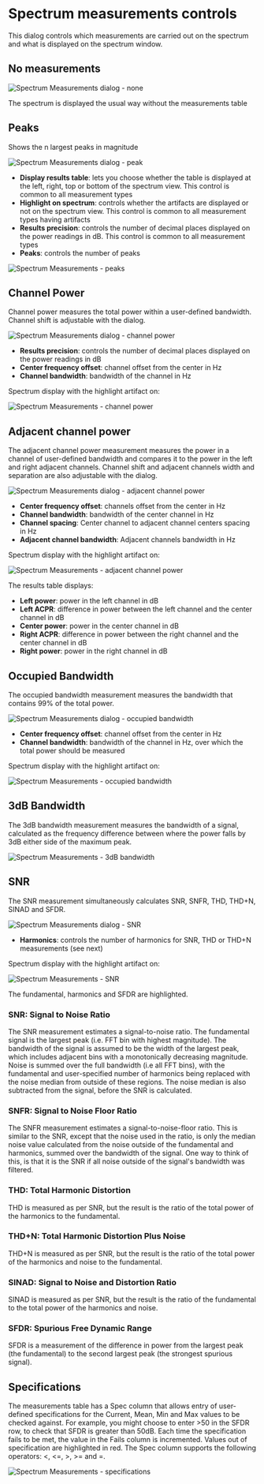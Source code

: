 <h1>Spectrum measurements controls</h1>

This dialog controls which measurements are carried out on the spectrum and what is displayed on the spectrum window.

<h2>No measurements</h2>

![Spectrum Measurements dialog - none](../../doc/img/Spectrum_Measurement_dialog_none.png)

The spectrum is displayed the usual way without the measurements table

<h2>Peaks</h2>

Shows the n largest peaks in magnitude

![Spectrum Measurements dialog - peak](../../doc/img/Spectrum_Measurement_dialog_peak.png)


  - **Display results table**: lets you choose whether the table is displayed at the left, right, top or bottom of the spectrum view. This control is common to all measurement types
  - **Highlight on spectrum**: controls whether the artifacts are displayed or not on the spectrum view. This control is common to all measurement types having artifacts
  - **Results precision**: controls the number of decimal places displayed on the power readings in dB. This control is common to all measurement types
  - **Peaks**: controls the number of peaks

![Spectrum Measurements - peaks](../../doc/img/Spectrum_Measurement_Peak.png)

<h2>Channel Power</h2>

Channel power measures the total power within a user-defined bandwidth. Channel shift is adjustable with the dialog.

![Spectrum Measurements dialog - channel power](../../doc/img/Spectrum_Measurement_dialog_ChannelPower.png)

  - **Results precision**: controls the number of decimal places displayed on the power readings in dB
  - **Center frequency offset**: channel offset from the center in Hz
  - **Channel bandwidth**: bandwidth of the channel in Hz

Spectrum display with the highlight artifact on:

![Spectrum Measurements - channel power](../../doc/img/Spectrum_Measurement_ChannelPower.png)

<h2>Adjacent channel power</h2>

The adjacent channel power measurement measures the power in a channel of user-defined bandwidth and compares it to the power in the left and right adjacent channels. Channel shift and adjacent channels width and separation are also adjustable with the dialog.

![Spectrum Measurements dialog - adjacent channel power](../../doc/img/Spectrum_Measurement_dialog_AdjChannelPower.png)

  - **Center frequency offset**: channels offset from the center in Hz
  - **Channel bandwidth**: bandwidth of the center channel in Hz
  - **Channel spacing**: Center channel to adjacent channel centers spacing in Hz
  - **Adjacent channel bandwidth**: Adjacent channels bandwidth in Hz

Spectrum display with the highlight artifact on:

![Spectrum Measurements - adjacent channel power](../../doc/img/Spectrum_Measurement_AdjChannelPower.png)

The results table displays:

  - **Left power**: power in the left channel in dB
  - **Left ACPR**: difference in power between the left channel and the center channel in dB
  - **Center power**: power in the center channel in dB
  - **Right ACPR**: difference in power between the right channel and the center channel in dB
  - **Right power**: power in the right channel in dB

<h2>Occupied Bandwidth</h2>

The occupied bandwidth measurement measures the bandwidth that contains 99% of the total power.

![Spectrum Measurements dialog - occupied bandwidth](../../doc/img/Spectrum_Measurement_dialog_OccupiedBandwidth.png)

  - **Center frequency offset**: channel offset from the center in Hz
  - **Channel bandwidth**: bandwidth of the channel in Hz, over which the total power should be measured

Spectrum display with the highlight artifact on:

![Spectrum Measurements - occupied bandwidth](../../doc/img/Spectrum_Measurement_OccupiedBandwidth.png)

<h2>3dB Bandwidth</h2>

The 3dB bandwidth measurement measures the bandwidth of a signal, calculated as the frequency difference between where the power falls by 3dB either side of the maximum peak.

![Spectrum Measurements - 3dB bandwidth](../../doc/img/Spectrum_Measurement_3dBBandwidth.png)

<h2>SNR</h2>

The SNR measurement simultaneously calculates SNR, SNFR, THD, THD+N, SINAD and SFDR.

![Spectrum Measurements dialog - SNR](../../doc/img/Spectrum_Measurement_dialog_SNR.png)

 - **Harmonics**: controls the number of harmonics for SNR, THD or THD+N measurements (see next)

Spectrum display with the highlight artifact on:

![Spectrum Measurements - SNR](../../doc/img/Spectrum_Measurement_SNR.png)

The fundamental, harmonics and SFDR are highlighted.

<h3>SNR: Signal to Noise Ratio</h3>

The SNR measurement estimates a signal-to-noise ratio. The fundamental signal is the largest peak (i.e. FFT bin with highest magnitude). The bandwidth of the signal is assumed to be the width of the largest peak, which includes adjacent bins with a monotonically decreasing magnitude. Noise is summed over the full bandwidth (i.e all FFT bins), with the fundamental and user-specified number of harmonics being replaced with the noise median from outside of these regions. The noise median is also subtracted from the signal, before the SNR is calculated.

<h3>SNFR: Signal to Noise Floor Ratio</h3>

The SNFR measurement estimates a signal-to-noise-floor ratio. This is similar to the SNR, except that the noise used in the ratio, is only the median noise value calculated from the noise outside of the fundamental and harmonics, summed over the bandwidth of the signal. One way to think of this, is that it is the SNR if all noise outside of the signal's bandwidth was filtered.

<h3>THD: Total Harmonic Distortion</h3>

THD is measured as per SNR, but the result is the ratio of the total power of the harmonics to the fundamental.

<h3>THD+N: Total Harmonic Distortion Plus Noise</h3>

THD+N is measured as per SNR, but the result is the ratio of the total power of the harmonics and noise to the fundamental.

<h3>SINAD: Signal to Noise and Distortion Ratio</h3>

SINAD is measured as per SNR, but the result is the ratio of the fundamental to the total power of the harmonics and noise.

<h3>SFDR: Spurious Free Dynamic Range</h3>

SFDR is a measurement of the difference in power from the largest peak (the fundamental) to the second largest peak (the strongest spurious signal).

<h2>Specifications</h2>

The measurements table has a Spec column that allows entry of user-defined specifications for the Current, Mean, Min and Max values to be checked against.
For example, you might choose to enter >50 in the SFDR row, to check that SFDR is greater than 50dB.
Each time the specification fails to be met, the value in the Fails column is incremented.
Values out of specification are highlighted in red.
The Spec column supports the following operators: <, <=, >, >= and =.

![Spectrum Measurements - specifications](../../doc/img/Spectrum_Measurement_Specification.png)
